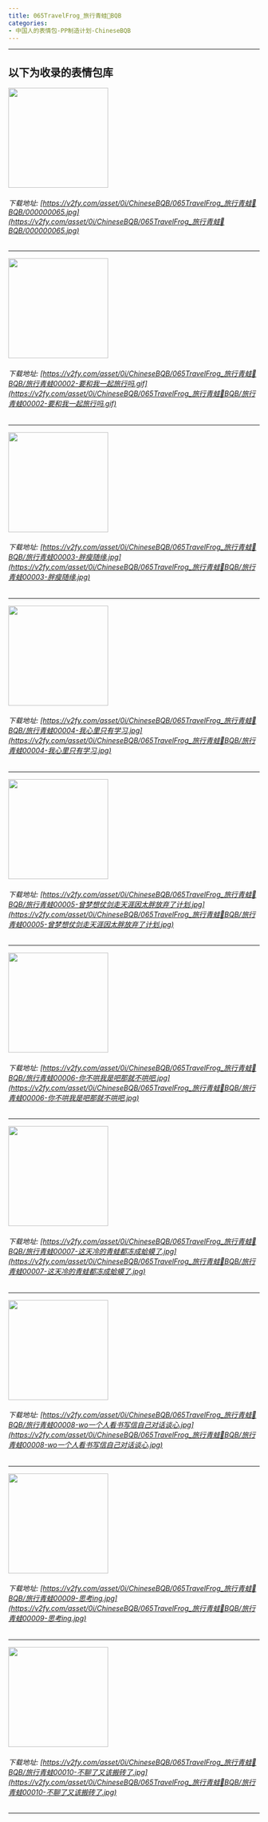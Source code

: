 ```yaml
---
title: 065TravelFrog_旅行青蛙🐸BQB
categories:
- 中国人的表情包-PP制造计划-ChineseBQB
---
```


------
## 以下为收录的表情包库

<!-- more -->

<img height='200px' style='height:200px;'  src='https://v2fy.com/asset/0i/ChineseBQB/065TravelFrog_旅行青蛙🐸BQB/000000065.jpg' data-original='https://v2fy.com/asset/0i/ChineseBQB/065TravelFrog_旅行青蛙🐸BQB/000000065.jpg' /><br/><h6>下载地址: [https://v2fy.com/asset/0i/ChineseBQB/065TravelFrog_旅行青蛙🐸BQB/000000065.jpg](https://v2fy.com/asset/0i/ChineseBQB/065TravelFrog_旅行青蛙🐸BQB/000000065.jpg)</h6><hr/><img height='200px' style='height:200px;'  src='https://v2fy.com/asset/0i/ChineseBQB/065TravelFrog_旅行青蛙🐸BQB/旅行青蛙00002-要和我一起旅行吗.gif' data-original='https://v2fy.com/asset/0i/ChineseBQB/065TravelFrog_旅行青蛙🐸BQB/旅行青蛙00002-要和我一起旅行吗.gif' /><br/><h6>下载地址: [https://v2fy.com/asset/0i/ChineseBQB/065TravelFrog_旅行青蛙🐸BQB/旅行青蛙00002-要和我一起旅行吗.gif](https://v2fy.com/asset/0i/ChineseBQB/065TravelFrog_旅行青蛙🐸BQB/旅行青蛙00002-要和我一起旅行吗.gif)</h6><hr/><img height='200px' style='height:200px;'  src='https://v2fy.com/asset/0i/ChineseBQB/065TravelFrog_旅行青蛙🐸BQB/旅行青蛙00003-胖瘦随缘.jpg' data-original='https://v2fy.com/asset/0i/ChineseBQB/065TravelFrog_旅行青蛙🐸BQB/旅行青蛙00003-胖瘦随缘.jpg' /><br/><h6>下载地址: [https://v2fy.com/asset/0i/ChineseBQB/065TravelFrog_旅行青蛙🐸BQB/旅行青蛙00003-胖瘦随缘.jpg](https://v2fy.com/asset/0i/ChineseBQB/065TravelFrog_旅行青蛙🐸BQB/旅行青蛙00003-胖瘦随缘.jpg)</h6><hr/><img height='200px' style='height:200px;'  src='https://v2fy.com/asset/0i/ChineseBQB/065TravelFrog_旅行青蛙🐸BQB/旅行青蛙00004-我心里只有学习.jpg' data-original='https://v2fy.com/asset/0i/ChineseBQB/065TravelFrog_旅行青蛙🐸BQB/旅行青蛙00004-我心里只有学习.jpg' /><br/><h6>下载地址: [https://v2fy.com/asset/0i/ChineseBQB/065TravelFrog_旅行青蛙🐸BQB/旅行青蛙00004-我心里只有学习.jpg](https://v2fy.com/asset/0i/ChineseBQB/065TravelFrog_旅行青蛙🐸BQB/旅行青蛙00004-我心里只有学习.jpg)</h6><hr/><img height='200px' style='height:200px;'  src='https://v2fy.com/asset/0i/ChineseBQB/065TravelFrog_旅行青蛙🐸BQB/旅行青蛙00005-曾梦想仗剑走天涯因太胖放弃了计划.jpg' data-original='https://v2fy.com/asset/0i/ChineseBQB/065TravelFrog_旅行青蛙🐸BQB/旅行青蛙00005-曾梦想仗剑走天涯因太胖放弃了计划.jpg' /><br/><h6>下载地址: [https://v2fy.com/asset/0i/ChineseBQB/065TravelFrog_旅行青蛙🐸BQB/旅行青蛙00005-曾梦想仗剑走天涯因太胖放弃了计划.jpg](https://v2fy.com/asset/0i/ChineseBQB/065TravelFrog_旅行青蛙🐸BQB/旅行青蛙00005-曾梦想仗剑走天涯因太胖放弃了计划.jpg)</h6><hr/><img height='200px' style='height:200px;'  src='https://v2fy.com/asset/0i/ChineseBQB/065TravelFrog_旅行青蛙🐸BQB/旅行青蛙00006-你不哄我是吧那就不哄吧.jpg' data-original='https://v2fy.com/asset/0i/ChineseBQB/065TravelFrog_旅行青蛙🐸BQB/旅行青蛙00006-你不哄我是吧那就不哄吧.jpg' /><br/><h6>下载地址: [https://v2fy.com/asset/0i/ChineseBQB/065TravelFrog_旅行青蛙🐸BQB/旅行青蛙00006-你不哄我是吧那就不哄吧.jpg](https://v2fy.com/asset/0i/ChineseBQB/065TravelFrog_旅行青蛙🐸BQB/旅行青蛙00006-你不哄我是吧那就不哄吧.jpg)</h6><hr/><img height='200px' style='height:200px;'  src='https://v2fy.com/asset/0i/ChineseBQB/065TravelFrog_旅行青蛙🐸BQB/旅行青蛙00007-这天冷的青蛙都冻成蛤蟆了.jpg' data-original='https://v2fy.com/asset/0i/ChineseBQB/065TravelFrog_旅行青蛙🐸BQB/旅行青蛙00007-这天冷的青蛙都冻成蛤蟆了.jpg' /><br/><h6>下载地址: [https://v2fy.com/asset/0i/ChineseBQB/065TravelFrog_旅行青蛙🐸BQB/旅行青蛙00007-这天冷的青蛙都冻成蛤蟆了.jpg](https://v2fy.com/asset/0i/ChineseBQB/065TravelFrog_旅行青蛙🐸BQB/旅行青蛙00007-这天冷的青蛙都冻成蛤蟆了.jpg)</h6><hr/><img height='200px' style='height:200px;'  src='https://v2fy.com/asset/0i/ChineseBQB/065TravelFrog_旅行青蛙🐸BQB/旅行青蛙00008-wo一个人看书写信自己对话谈心.jpg' data-original='https://v2fy.com/asset/0i/ChineseBQB/065TravelFrog_旅行青蛙🐸BQB/旅行青蛙00008-wo一个人看书写信自己对话谈心.jpg' /><br/><h6>下载地址: [https://v2fy.com/asset/0i/ChineseBQB/065TravelFrog_旅行青蛙🐸BQB/旅行青蛙00008-wo一个人看书写信自己对话谈心.jpg](https://v2fy.com/asset/0i/ChineseBQB/065TravelFrog_旅行青蛙🐸BQB/旅行青蛙00008-wo一个人看书写信自己对话谈心.jpg)</h6><hr/><img height='200px' style='height:200px;'  src='https://v2fy.com/asset/0i/ChineseBQB/065TravelFrog_旅行青蛙🐸BQB/旅行青蛙00009-思考ing.jpg' data-original='https://v2fy.com/asset/0i/ChineseBQB/065TravelFrog_旅行青蛙🐸BQB/旅行青蛙00009-思考ing.jpg' /><br/><h6>下载地址: [https://v2fy.com/asset/0i/ChineseBQB/065TravelFrog_旅行青蛙🐸BQB/旅行青蛙00009-思考ing.jpg](https://v2fy.com/asset/0i/ChineseBQB/065TravelFrog_旅行青蛙🐸BQB/旅行青蛙00009-思考ing.jpg)</h6><hr/><img height='200px' style='height:200px;'  src='https://v2fy.com/asset/0i/ChineseBQB/065TravelFrog_旅行青蛙🐸BQB/旅行青蛙00010-不聊了又该搬砖了.jpg' data-original='https://v2fy.com/asset/0i/ChineseBQB/065TravelFrog_旅行青蛙🐸BQB/旅行青蛙00010-不聊了又该搬砖了.jpg' /><br/><h6>下载地址: [https://v2fy.com/asset/0i/ChineseBQB/065TravelFrog_旅行青蛙🐸BQB/旅行青蛙00010-不聊了又该搬砖了.jpg](https://v2fy.com/asset/0i/ChineseBQB/065TravelFrog_旅行青蛙🐸BQB/旅行青蛙00010-不聊了又该搬砖了.jpg)</h6><hr/>